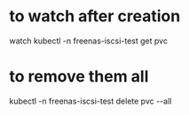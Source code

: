 # to watch after creation
watch kubectl -n freenas-iscsi-test get pvc

# to remove them all
kubectl -n freenas-iscsi-test delete pvc --all
